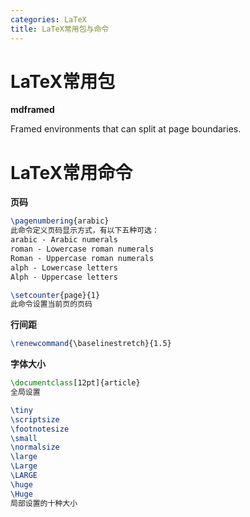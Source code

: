 ```yaml
---
categories: LaTeX
title: LaTeX常用包与命令
---
```


# LaTeX常用包

**mdframed**

Framed environments that can split at page boundaries.

# LaTeX常用命令

**页码**

```latex
\pagenumbering{arabic}
此命令定义页码显示方式，有以下五种可选：
arabic - Arabic numerals
roman - Lowercase roman numerals
Roman - Uppercase roman numerals
alph - Lowercase letters
Alph - Uppercase letters

\setcounter{page}{1}
此命令设置当前页的页码
```

**行间距**

```latex
\renewcommand{\baselinestretch}{1.5}
```

**字体大小**

```latex
\documentclass[12pt]{article}
全局设置

\tiny
\scriptsize
\footnotesize
\small
\normalsize
\large
\Large
\LARGE
\huge
\Huge
局部设置的十种大小
```





